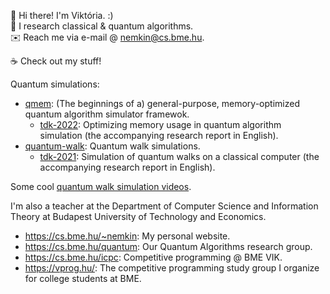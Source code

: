 :wave: Hi there! I'm Viktória. :)  
:telescope: I research classical & quantum algorithms.  
:envelope: Reach me via e-mail @ nemkin@cs.bme.hu.

:coffee: Check out my stuff!

Quantum simulations:

- [qmem](https://github.com/nemkin/qmem): (The beginnings of a) general-purpose, memory-optimized quantum algorithm simulator framewok.
  - [tdk-2022](https://github.com/nemkin/tdk-2022): Optimizing memory usage in quantum algorithm simulation (the accompanying research report in English).
- [quantum-walk](https://github.com/nemkin/quantum-walk): Quantum walk simulations.
  - [tdk-2021](https://github.com/nemkin/tdk-2021): Simulation of quantum walks on a classical computer (the accompanying research report in English).

Some cool [quantum walk simulation videos](https://nemk.in/quantum).

I'm also a teacher at the Department of Computer Science and Information Theory at Budapest University of Technology and Economics.

- https://cs.bme.hu/~nemkin: My personal website.
- https://cs.bme.hu/quantum: Our Quantum Algorithms research group.
- https://cs.bme.hu/icpc: Competitive programming @ BME VIK.
- https://vprog.hu/: The competitive programming study group I organize for college students at BME.
